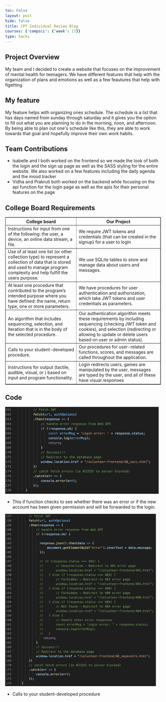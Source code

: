 ```yaml
---
toc: False
layout: post
hide: false
title: CPT Individual Review Blog
courses: {'compsci': {'week': 17}}
type: hacks
---
```

## Project Overview
My team and I decided to create a website that focuses on the improvement of mental health for teenagers. We have different features that help with the organization of plans and emotions as well as a few feautures that help with figetting.

## My feature
My feature helps with organizing ones schedule. The schedule is a list that has days named from sunday through saturday and it gives you the option to fill out what you are planning to do in the morning, noon, and afternoon. By being able to plan out one's schedule like this, they are able to work towards that goal and hopefully improve their own work habits. 

## Team Contributions
- Isabelle and I both worked on the frontend so we made the look of both the login and the sign up page as well as the SASS styling for the entire website. We also worked on a few features including the daily agenda and the mood tracker
- Vidha and Prakruti both worked on the backend while focusing on the api function for the login page as well as the apis for their personal features on the page

## College Board Requirements
<html>
  <body>
    <table border="1">
      <tr>
        <th>College board</th>
        <th>Our Project</th>
      </tr>
      <tr>
        <td>Instructions for input from one of the following: the user, a device, an online data stream, a file.</td>
        <td>We require JWT tokens and credentials (that can be created in the signup) for a user to login</td>
      </tr>
      <tr>
        <td>Use of at least one list (or other collection type) to represent a collection of data that is stored and used to manage program complexity and help fulfill the users purpose.</td>
        <td>We use SQLite tables to store and manage data about users and messages.</td>
      </tr>
      <tr>
        <td>At least one procedure that contributed to the program’s intended purpose where you have defined: the name, return type, one or more parameters.</td>
        <td>We have procedures for user authentication and authorization, which take JWT tokens and user credentials as parameters.</td>
      </tr>
      <tr>
        <td>An algorithm that includes sequencing, selection, and iteration that is in the body of the selected procedure.</td>
        <td>Our authentication algorithm meets these requirements by including sequencing (checking JWT token and cookies), and selection (redirecting or allowing to update or delete users based on user or admin status).</td>
      </tr>
      <tr>
        <td>Calls to your student-developed procedure.</td>
        <td>Our procedures for user-related functions, scores, and messages are called throughout the application.</td>
      </tr>
      <tr>
        <td>Instructions for output (tactile, audible, visual, or ) based on input and program functionality.</td>
        <td>Login redirects users, games are manipulated by the user, messages are typed by the user, and all of these have visual responses</td>
      </tr>
    </table>
  </body>
</html>


## Code
![code](<Screenshot 2024-02-27 073700.png>)
- This if function checks to see whether there was an error or if the new account has been given permission and will be forwarded to the login.

![code 2](<Screenshot 2024-02-27 074930.png>)
- Calls to your student-developed procedure